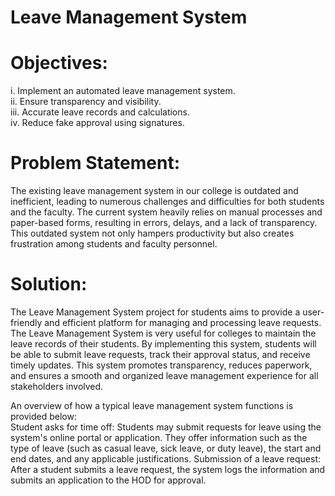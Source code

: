 # Leave Management System

# Objectives:
i. Implement an automated leave management system.<br>
ii. Ensure transparency and visibility.<br>
iii. Accurate leave records and calculations.<br>
iv. Reduce fake approval using signatures.<br>

# Problem Statement:
The existing leave management system in our college is outdated and inefficient, leading to numerous challenges and difficulties for both students and the faculty. The current system heavily relies on manual processes and paper-based forms, resulting in errors, delays, and a lack of transparency. This outdated system not only hampers productivity but also creates frustration among students and faculty personnel.

# Solution:
The Leave Management System project for students aims to provide a user-friendly and efficient platform for managing and processing leave requests. The Leave Management System is very useful for colleges to maintain the leave records of their students. By implementing this system, students will be able to submit leave requests, track their approval status, and receive timely updates. This system promotes transparency, reduces paperwork, and ensures a smooth and organized leave management experience for all stakeholders involved.

An overview of how a typical leave management system functions is provided below:<br>
Student asks for time off: Students may submit requests for leave using the system's online portal or application. They offer information such as the type of leave (such as casual leave, sick leave, or duty leave), the start and end dates, and any applicable justifications. Submission of a leave request: After a student submits a leave request, the system logs the information and submits an application to the HOD for approval.
